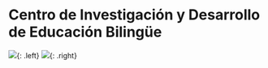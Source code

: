 # Centro de Investigación y Desarrollo de Educación Bilingüe

<link href="styles.css" rel="stylesheet">

![](http://www.uanl.mx/sites/all/themes/UANL/img/uanl-logo.png){: .left}
![](http://cideb.uanl.mx/imagenes/logo_prepa.png){: .right}
